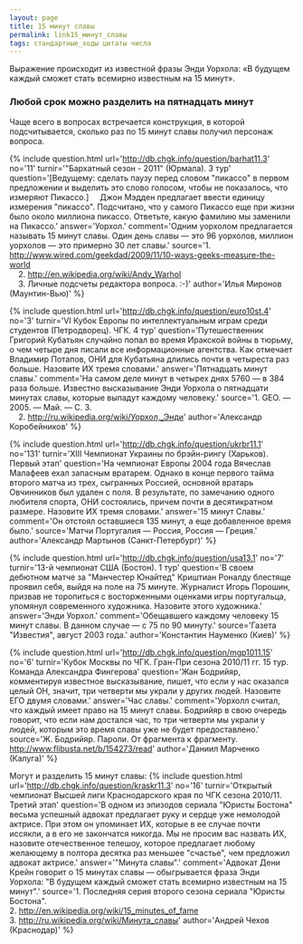 ```yaml
---
layout: page
title: 15 минут славы
permalink: link15_минут_славы
tags: стандартные_ходы цитаты числа
---
```

Выражение происходит из известной фразы Энди Уорхола: &laquo;В будущем каждый сможет стать всемирно известным на 15 минут&raquo;.

### Любой срок можно разделить на пятнадцать минут 

Чаще всего в вопросах встречается конструкция, в которой подсчитывается, сколько раз по 15 минут славы получил персонаж вопроса.

{% include question.html
url='http://db.chgk.info/question/barhat11.3'
no='11'
turnir='"Бархатный сезон - 2011" (Юрмала).  3 тур'
question='[Ведущему: сделать паузу перед словом "пикассо" в первом предложении и выделить это слово голосом, чтобы не показалось, что измеряют Пикассо.]     Джон Мэдден предлагает ввести единицу измерения "пикассо". Подсчитано, что у самого Пикассо еще при жизни было около миллиона пикассо. Ответьте, какую фамилию мы заменили на Пикассо.'
answer='Уорхол.'
comment='Одним уорхолом предлагается называть 15 минут славы. Один день славы — это 96 уорхолов, миллион уорхолов — это примерно 30 лет славы.'
source='1. http://www.wired.com/geekdad/2009/11/10-ways-geeks-measure-the-world<br>    2. http://en.wikipedia.org/wiki/Andy_Warhol<br>    3. Личные подсчеты редактора вопроса. :-)'
author='Илья Миронов (Маунтин-Вью)'
 %}

{% include question.html
url='http://db.chgk.info/question/euro10st.4'
no='3'
turnir='VI Кубок Европы по интеллектуальным играм среди студентов (Петродворец). ЧГК.  4 тур'
question='Путешественник Григорий Кубатьян случайно попал во время Иракской войны в тюрьму, о чем четыре дня писали все информационные агентства. Как отмечает Владимир Потапов, ОНИ для Кубатьяна длились почти в четыреста раз больше. Назовите ИХ тремя словами.'
answer='Пятнадцать минут славы.'
comment='На самом деле минут в четырех днях 5760 — в 384 раза больше. Известно высказывание Энди Уорхола о пятнадцати минутах славы, которые выпадут каждому человеку.'
source='1. GEO. — 2005. — Май. — С. 3.<br>    2. http://ru.wikipedia.org/wiki/Уорхол,_Энди'
author='Александр Коробейников'
 %}

{% include question.html
url='http://db.chgk.info/question/ukrbr11.1'
no='131'
turnir='XIII Чемпионат Украины по брэйн-рингу (Харьков).  Первый этап'
question='На чемпионат Европы 2004 года Вячеслав Малафеев ехал запасным вратарем. Однако в конце первого тайма второго матча из трех, сыгранных Россией, основной вратарь Овчинников был удален с поля. В результате, по замечанию одного любителя спорта, ОНИ состоялись, причем почти в десятикратном размере. Назовите ИХ тремя словами.'
answer='15 минут Славы.'
comment='Он отстоял оставшиеся 135 минут, а еще добавленное время было.'
source='Матчи Португалия — Россия, Россия — Греция.'
author='Александр Мартынов (Санкт-Петербург)'
 %}

{% include question.html
url='http://db.chgk.info/question/usa13.1'
no='7'
turnir='13-й чемпионат США (Бостон).  1 тур'
question='В своем дебютном матче за "Манчестер Юнайтед" Криштиан Роналду блестяще проявил себя, выйдя на поле на 75 минуте. Журналист Игорь Порошин, призвав не торопиться с восторженными оценками игры португальца, упомянул современного художника. Назовите этого художника.'
answer='Энди Уорхол.'
comment='Обещавшего каждому человеку 15 минут славы. В данном случае — с 75 по 90 минуту.'
source='Газета "Известия", август 2003 года.'
author='Константин Науменко (Киев)'
 %}

{% include question.html
url='http://db.chgk.info/question/mgp1011.15'
no='6'
turnir='Кубок Москвы по ЧГК. Гран-При сезона 2010/11 гг. 15 тур. Команда Александра Фингерова'
question='Жан Бодрийяр, комментируя известное высказывание, пишет, что если у нас оказался целый ОН, значит, три четверти мы украли у других людей. Назовите ЕГО двумя словами.'
answer='Час славы.'
comment='Уорхолл считал, что каждый имеет право на 15 минут славы. Бодрийяр в свою очередь говорит, что если нам достался час, то три четверти мы украли у людей, которым это время славы уже не будет предоставлено.'
source='Ж. Бодрийяр. Пароли. От фрагмента к фрагменту.<br>http://www.flibusta.net/b/154273/read'
author='Даниил Марченко (Калуга)'
 %}

Могут и разделить 15 минут славы:
{% include question.html
url='http://db.chgk.info/question/kraskr11.3'
no='16'
turnir='Открытый чемпионат Высшей лиги Краснодарского края по ЧГК сезона 2010/11.  Третий этап'
question='В одном из эпизодов сериала "Юристы Бостона" весьма успешный адвокат предлагает руку и сердце уже немолодой актрисе. При этом он упоминает ИХ, которые в ее случае почти иссякли, а в его не закончатся никогда. Мы не просим вас назвать ИХ, назовите отечественное телешоу, которое предлагает любому желающему в полтора десятка раз меньшее "счастье", чем предложил адвокат актрисе.'
answer='"Минута славы".'
comment='Адвокат Дени Крейн говорит о 15 минутах славы — обыгрывается фраза Энди Уорхола: "В будущем каждый сможет стать всемирно известным на 15 минут".'
source='1. Последняя серия второго сезона сериала "Юристы Бостона".<br>    2. http://en.wikipedia.org/wiki/15_minutes_of_fame<br>    3. http://ru.wikipedia.org/wiki/Минута_славы'
author='Андрей Чехов (Краснодар)'
 %}

  